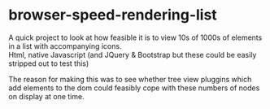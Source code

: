 # browser-speed-rendering-list
A quick project to look at how feasible it is to view 10s of 1000s of elements in a list with accompanying icons.  
Html, native Javascript (and JQuery & Bootstrap but these could be easily stripped out to test this)

The reason for making this was to see whether tree view pluggins which add elements to the dom could feasibly cope with these numbers of nodes on display at one time.
